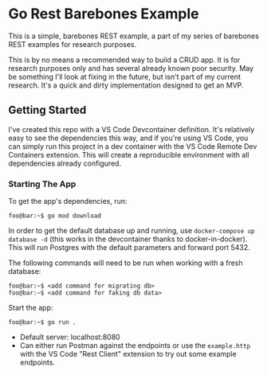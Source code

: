 # Go Rest Barebones Example

This is a simple, barebones REST example, a part of my series of barebones REST examples for research purposes.

This is by no means a recommended way to build a CRUD app. It is for research purposes only and has
several already known poor security. May be something I'll look at fixing in the future, but
isn't part of my current research. It's a quick and dirty implementation designed to get an MVP.

## Getting Started

I've created this repo with a VS Code Devcontainer definition. It's relatively easy to see the dependencies this way,
and if you're using VS Code, you can simply run this project in a dev container with the VS Code Remote Dev Containers
extension. This will create a reproducible environment with all dependencies already configured.

### Starting The App

To get the app's dependencies, run:

```console
foo@bar:~$ go mod download
```

In order to get the default database up and running, use `docker-compose up database -d` (this works in the devcontainer thanks to
docker-in-docker). This will run Postgres with the default parameters and forward port 5432.

The following commands will need to be run when working with a fresh database:

```console
foo@bar:~$ <add command for migrating db>
foo@bar:~$ <add command for faking db data>
```

<!--This will run the current migrations and seed the database with Faker data.-->

Start the app:

```
foo@bar:~$ go run .
```

- Default server: localhost:8080
- Can either run Postman against the endpoints or use the `example.http` with the VS Code "Rest Client" extension to try out some example endpoints.
